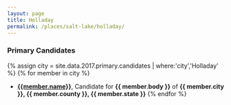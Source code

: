 ```yaml
---
layout: page
title: Holladay
permalink: /places/salt-lake/holladay/
---
```


### Primary Candidates
{% assign city = site.data.2017.primary.candidates | where:'city','Holladay' %}
{% for member in city  %}
- <strong>[{{member.name}}](../../../people/{{member.id}})</strong>, Candidate for <strong>{{ member.body }}</strong> of <strong>{{ member.city }}, {{ member.county }}, {{ member.state }}</strong>
{% endfor %}
